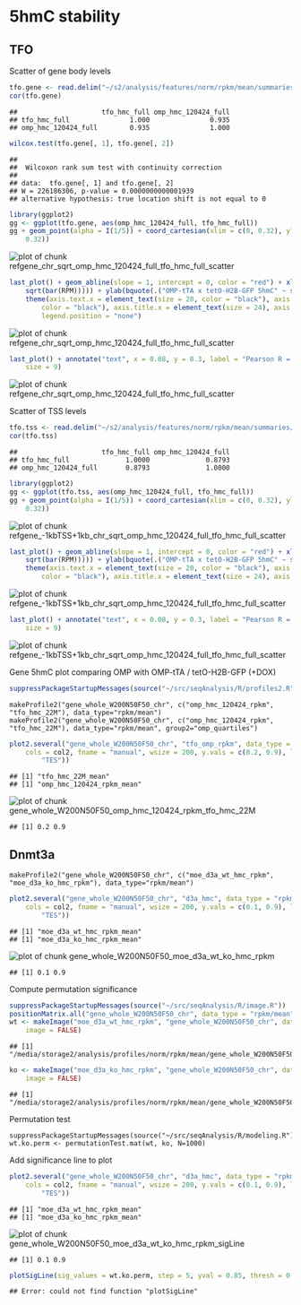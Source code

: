 5hmC stability
========================================================

TFO
----------

Scatter of gene body levels

```r
tfo.gene <- read.delim("~/s2/analysis/features/norm/rpkm/mean/summaries/tfo_refgene_chr_sqrt")
cor(tfo.gene)
```

```
##                     tfo_hmc_full omp_hmc_120424_full
## tfo_hmc_full               1.000               0.935
## omp_hmc_120424_full        0.935               1.000
```



```r
wilcox.test(tfo.gene[, 1], tfo.gene[, 2])
```

```
## 
## 	Wilcoxon rank sum test with continuity correction
## 
## data:  tfo.gene[, 1] and tfo.gene[, 2] 
## W = 226186306, p-value = 0.0000000000001939
## alternative hypothesis: true location shift is not equal to 0
```



```r
library(ggplot2)
gg <- ggplot(tfo.gene, aes(omp_hmc_120424_full, tfo_hmc_full))
gg + geom_point(alpha = I(1/5)) + coord_cartesian(xlim = c(0, 0.32), ylim = c(0, 
    0.32))
```

![plot of chunk refgene_chr_sqrt_omp_hmc_120424_full_tfo_hmc_full_scatter](figure/refgene_chr_sqrt_omp_hmc_120424_full_tfo_hmc_full_scatter1.png) 

```r
last_plot() + geom_abline(slope = 1, intercept = 0, color = "red") + xlab(bquote(.("OMP 5hmC" ~ 
    sqrt(bar(RPM))))) + ylab(bquote(.("OMP-tTA x tetO-H2B-GFP 5hmC" ~ sqrt(bar(RPM))))) + 
    theme(axis.text.x = element_text(size = 20, color = "black"), axis.text.y = element_text(size = 20, 
        color = "black"), axis.title.x = element_text(size = 24), axis.title.y = element_text(size = 24), 
        legend.position = "none")
```

![plot of chunk refgene_chr_sqrt_omp_hmc_120424_full_tfo_hmc_full_scatter](figure/refgene_chr_sqrt_omp_hmc_120424_full_tfo_hmc_full_scatter2.png) 

```r
last_plot() + annotate("text", x = 0.08, y = 0.3, label = "Pearson R = 0.94", 
    size = 9)
```

![plot of chunk refgene_chr_sqrt_omp_hmc_120424_full_tfo_hmc_full_scatter](figure/refgene_chr_sqrt_omp_hmc_120424_full_tfo_hmc_full_scatter3.png) 


Scatter of TSS levels

```r
tfo.tss <- read.delim("~/s2/analysis/features/norm/rpkm/mean/summaries/tfo_refgene_-1kbTSS+1kb_chr_sqrt")
cor(tfo.tss)
```

```
##                     tfo_hmc_full omp_hmc_120424_full
## tfo_hmc_full              1.0000              0.8793
## omp_hmc_120424_full       0.8793              1.0000
```



```r
library(ggplot2)
gg <- ggplot(tfo.tss, aes(omp_hmc_120424_full, tfo_hmc_full))
gg + geom_point(alpha = I(1/5)) + coord_cartesian(xlim = c(0, 0.32), ylim = c(0, 
    0.32))
```

![plot of chunk refgene_-1kbTSS+1kb_chr_sqrt_omp_hmc_120424_full_tfo_hmc_full_scatter](figure/refgene_-1kbTSS+1kb_chr_sqrt_omp_hmc_120424_full_tfo_hmc_full_scatter1.png) 

```r
last_plot() + geom_abline(slope = 1, intercept = 0, color = "red") + xlab(bquote(.("OMP 5hmC" ~ 
    sqrt(bar(RPM))))) + ylab(bquote(.("OMP-tTA x tetO-H2B-GFP 5hmC" ~ sqrt(bar(RPM))))) + 
    theme(axis.text.x = element_text(size = 20, color = "black"), axis.text.y = element_text(size = 20, 
        color = "black"), axis.title.x = element_text(size = 24), axis.title.y = element_text(size = 24))
```

![plot of chunk refgene_-1kbTSS+1kb_chr_sqrt_omp_hmc_120424_full_tfo_hmc_full_scatter](figure/refgene_-1kbTSS+1kb_chr_sqrt_omp_hmc_120424_full_tfo_hmc_full_scatter2.png) 

```r
last_plot() + annotate("text", x = 0.08, y = 0.3, label = "Pearson R = 0.94", 
    size = 9)
```

![plot of chunk refgene_-1kbTSS+1kb_chr_sqrt_omp_hmc_120424_full_tfo_hmc_full_scatter](figure/refgene_-1kbTSS+1kb_chr_sqrt_omp_hmc_120424_full_tfo_hmc_full_scatter3.png) 

Gene 5hmC plot comparing OMP with OMP-tTA / tetO-H2B-GFP (+DOX)

```r
suppressPackageStartupMessages(source("~/src/seqAnalysis/R/profiles2.R"))
```

```
makeProfile2("gene_whole_W200N50F50_chr", c("omp_hmc_120424_rpkm", "tfo_hmc_22M"), data_type="rpkm/mean")
makeProfile2("gene_whole_W200N50F50_chr", c("omp_hmc_120424_rpkm", "tfo_hmc_22M"), data_type="rpkm/mean", group2="omp_quartiles")
```


```r
plot2.several("gene_whole_W200N50F50_chr", "tfo_omp_rpkm", data_type = "rpkm/mean", 
    cols = col2, fname = "manual", wsize = 200, y.vals = c(0.2, 0.9), lab = c("TSS", 
        "TES"))
```

```
## [1] "tfo_hmc_22M_mean"
## [1] "omp_hmc_120424_rpkm_mean"
```

![plot of chunk gene_whole_W200N50F50_omp_hmc_120424_rpkm_tfo_hmc_22M](figure/gene_whole_W200N50F50_omp_hmc_120424_rpkm_tfo_hmc_22M.png) 

```
## [1] 0.2 0.9
```


Dnmt3a
----------

```
makeProfile2("gene_whole_W200N50F50_chr", c("moe_d3a_wt_hmc_rpkm", "moe_d3a_ko_hmc_rpkm"), data_type="rpkm/mean")
```

```r
plot2.several("gene_whole_W200N50F50_chr", "d3a_hmc", data_type = "rpkm/mean", 
    cols = col2, fname = "manual", wsize = 200, y.vals = c(0.1, 0.9), lab = c("TSS", 
        "TES"))
```

```
## [1] "moe_d3a_wt_hmc_rpkm_mean"
## [1] "moe_d3a_ko_hmc_rpkm_mean"
```

![plot of chunk gene_whole_W200N50F50_moe_d3a_wt_ko_hmc_rpkm](figure/gene_whole_W200N50F50_moe_d3a_wt_ko_hmc_rpkm.png) 

```
## [1] 0.1 0.9
```


Compute permutation significance

```r
suppressPackageStartupMessages(source("~/src/seqAnalysis/R/image.R"))
positionMatrix.all("gene_whole_W200N50F50_chr", data_type = "rpkm/mean")
wt <- makeImage("moe_d3a_wt_hmc_rpkm", "gene_whole_W200N50F50_chr", data_type = "rpkm/mean", 
    image = FALSE)
```

```
## [1] "/media/storage2/analysis/profiles/norm/rpkm/mean/gene_whole_W200N50F50_chr/images/moe_d3a_wt_hmc_rpkm"
```

```r
ko <- makeImage("moe_d3a_ko_hmc_rpkm", "gene_whole_W200N50F50_chr", data_type = "rpkm/mean", 
    image = FALSE)
```

```
## [1] "/media/storage2/analysis/profiles/norm/rpkm/mean/gene_whole_W200N50F50_chr/images/moe_d3a_ko_hmc_rpkm"
```


Permutation test
```
suppressPackageStartupMessages(source("~/src/seqAnalysis/R/modeling.R"))
wt.ko.perm <- permutationTest.mat(wt, ko, N=1000)
```

Add significance line to plot

```r
plot2.several("gene_whole_W200N50F50_chr", "d3a_hmc", data_type = "rpkm/mean", 
    cols = col2, fname = "manual", wsize = 200, y.vals = c(0.1, 0.9), lab = c("TSS", 
        "TES"))
```

```
## [1] "moe_d3a_wt_hmc_rpkm_mean"
## [1] "moe_d3a_ko_hmc_rpkm_mean"
```

![plot of chunk gene_whole_W200N50F50_moe_d3a_wt_ko_hmc_rpkm_sigLine](figure/gene_whole_W200N50F50_moe_d3a_wt_ko_hmc_rpkm_sigLine.png) 

```
## [1] 0.1 0.9
```

```r
plotSigLine(sig_values = wt.ko.perm, step = 5, yval = 0.85, thresh = 0.01)
```

```
## Error: could not find function "plotSigLine"
```


